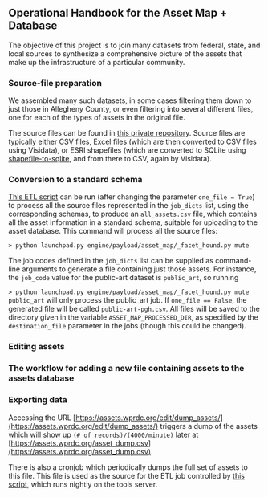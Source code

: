 ## Operational Handbook for the Asset Map + Database

The objective of this project is to join many datasets from federal, state, and local sources to synthesize a comprehensive picture of the assets that make up the infrastructure of a particular community.

### Source-file preparation
We assembled many such datasets, in some cases filtering them down to just those in Allegheny County, or even filtering into several different files, one for each of the types of assets in the original file.

The source files can be found in [this private repository](https://github.com/WPRDC/liquid-assets). Source files are typically either CSV files, Excel files (which are then converted to CSV files using Visidata), or ESRI shapefiles (which are converted to SQLite using [shapefile-to-sqlite](https://pypi.org/project/shapefile-to-sqlite/), and from there to CSV, again by Visidata).

### Conversion to a standard schema
[This ETL script](https://github.com/WPRDC/rocket-etl/blob/master/engine/payload/asset_map/_facet_hound.py) can be run (after changing the parameter `one_file = True`) to process all the source files represented in the `job_dicts` list, using the corresponding schemas, to produce an `all_assets.csv` file, which contains all the asset information in a standard schema, suitable for uploading to the asset database. This command will process all the source files:

```> python launchpad.py engine/payload/asset_map/_facet_hound.py mute``` 

The job codes defined in the `job_dicts` list can be supplied as command-line arguments to generate a file containing just those assets. For instance, the `job_code` value for the public-art dataset is `public_art`, so running

```> python launchpad.py engine/payload/asset_map/_facet_hound.py mute public_art```
will only process the public_art job. If `one_file == False`, the generated file will be called `public-art-pgh.csv`. All files will be saved to the directory given in the variable `ASSET_MAP_PROCESSED_DIR`, as specified by the `destination_file` parameter in the jobs (though this could be changed).

### Editing assets


### The workflow for adding a new file containing assets to the assets database

### Exporting data
Accessing the URL [https://assets.wprdc.org/edit/dump_assets/](https://assets.wprdc.org/edit/dump_assets/) triggers a dump of the assets which will show up `(# of records)/(4000/minute)` later at
[https://assets.wprdc.org/asset_dump.csv](https://assets.wprdc.org/asset_dump.csv).

There is also a cronjob which periodically dumps the full set of assets to this file. This file is used as the source for the ETL job controlled by [this script](https://github.com/WPRDC/rocket-etl/blob/master/engine/payload/wprdc/assets_to_ckan.py), which runs nightly on the tools server.
